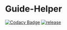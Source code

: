 # Guide-Helper
[![Codacy Badge](https://app.codacy.com/project/badge/Grade/f44a62de946a4db4b5a033ac789fc22f)](https://www.codacy.com/gh/guide-helper/guide-helper-app/dashboard?utm_source=github.com&amp;utm_medium=referral&amp;utm_content=guide-helper/guide-helper-app&amp;utm_campaign=Badge_Grade)
[![release](https://github.com/chikaldiriki/Guide-Helper/actions/workflows/release.yml/badge.svg)](https://github.com/chikaldiriki/Guide-Helper/actions/workflows/release.yml)
